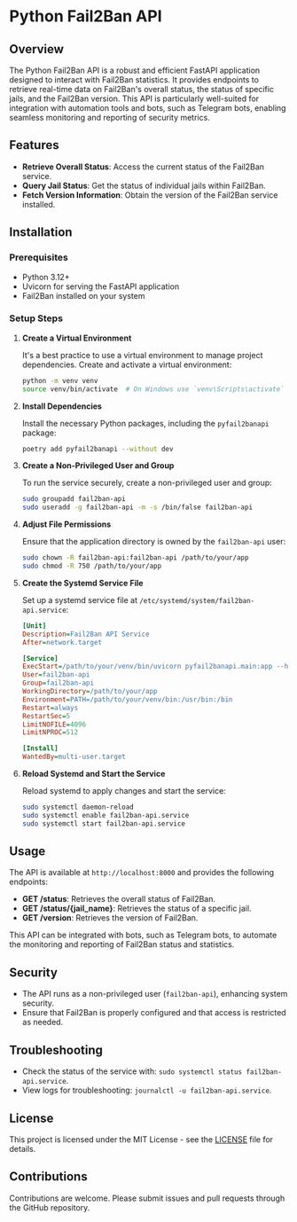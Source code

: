 # Python Fail2Ban API

## Overview

The Python Fail2Ban API is a robust and efficient FastAPI application designed to interact with Fail2Ban statistics. It
provides endpoints to retrieve real-time data on Fail2Ban's overall status, the status of specific jails, and the
Fail2Ban version. This API is particularly well-suited for integration with automation tools and bots, such as Telegram
bots, enabling seamless monitoring and reporting of security metrics.

## Features

- **Retrieve Overall Status**: Access the current status of the Fail2Ban service.
- **Query Jail Status**: Get the status of individual jails within Fail2Ban.
- **Fetch Version Information**: Obtain the version of the Fail2Ban service installed.

## Installation

### Prerequisites

- Python 3.12+
- Uvicorn for serving the FastAPI application
- Fail2Ban installed on your system

### Setup Steps

1. **Create a Virtual Environment**

   It's a best practice to use a virtual environment to manage project dependencies. Create and activate a virtual
   environment:

   ```bash
   python -m venv venv
   source venv/bin/activate  # On Windows use `venv\Scripts\activate`
   ```

2. **Install Dependencies**

   Install the necessary Python packages, including the `pyfail2banapi` package:

   ```bash
   poetry add pyfail2banapi --without dev
   ```

3. **Create a Non-Privileged User and Group**

   To run the service securely, create a non-privileged user and group:

   ```bash
   sudo groupadd fail2ban-api
   sudo useradd -g fail2ban-api -m -s /bin/false fail2ban-api
   ```

4. **Adjust File Permissions**

   Ensure that the application directory is owned by the `fail2ban-api` user:

   ```bash
   sudo chown -R fail2ban-api:fail2ban-api /path/to/your/app
   sudo chmod -R 750 /path/to/your/app
   ```

5. **Create the Systemd Service File**

   Set up a systemd service file at `/etc/systemd/system/fail2ban-api.service`:

   ```ini
   [Unit]
   Description=Fail2Ban API Service
   After=network.target

   [Service]
   ExecStart=/path/to/your/venv/bin/uvicorn pyfail2banapi.main:app --host 0.0.0.0 --port 8000
   User=fail2ban-api
   Group=fail2ban-api
   WorkingDirectory=/path/to/your/app
   Environment=PATH=/path/to/your/venv/bin:/usr/bin:/bin
   Restart=always
   RestartSec=5
   LimitNOFILE=4096
   LimitNPROC=512

   [Install]
   WantedBy=multi-user.target
   ```

6. **Reload Systemd and Start the Service**

   Reload systemd to apply changes and start the service:

   ```bash
   sudo systemctl daemon-reload
   sudo systemctl enable fail2ban-api.service
   sudo systemctl start fail2ban-api.service
   ```

## Usage

The API is available at `http://localhost:8000` and provides the following endpoints:

- **GET /status**: Retrieves the overall status of Fail2Ban.
- **GET /status/{jail_name}**: Retrieves the status of a specific jail.
- **GET /version**: Retrieves the version of Fail2Ban.

This API can be integrated with bots, such as Telegram bots, to automate the monitoring and reporting of Fail2Ban status
and statistics.

## Security

- The API runs as a non-privileged user (`fail2ban-api`), enhancing system security.
- Ensure that Fail2Ban is properly configured and that access is restricted as needed.

## Troubleshooting

- Check the status of the service with: `sudo systemctl status fail2ban-api.service`.
- View logs for troubleshooting: `journalctl -u fail2ban-api.service`.

## License

This project is licensed under the MIT License - see the [LICENSE](LICENSE) file for details.

## Contributions

Contributions are welcome. Please submit issues and pull requests through the GitHub repository.
